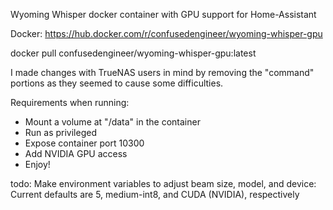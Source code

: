 Wyoming Whisper docker container with GPU support for Home-Assistant

Docker: https://hub.docker.com/r/confusedengineer/wyoming-whisper-gpu

docker pull confusedengineer/wyoming-whisper-gpu:latest

I made changes with TrueNAS users in mind by removing the "command" portions as they seemed to cause some difficulties.

Requirements when running:
 - Mount a volume at "/data" in the container
 - Run as privileged
 - Expose container port 10300
 - Add NVIDIA GPU access
 - Enjoy!

todo: Make environment variables to adjust beam size, model, and device:
Current defaults are 5, medium-int8, and CUDA (NVIDIA), respectively 
